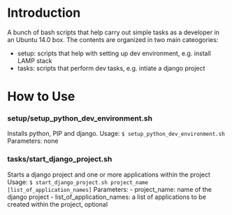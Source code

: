# Introduction
A bunch of bash scripts that help carry out simple tasks as a developer in an Ubuntu 14.0 box. The contents are organized in two main cateogories:

- setup: scripts that help with setting up dev environment, e.g. install LAMP stack
- tasks: scripts that perform dev tasks, e.g. intiate a django project

# How to Use

### setup/setup_python_dev_environment.sh
Installs python, PIP and django.
Usage:
`$ setup_python_dev_environment.sh`
Parameters:
none

### tasks/start_django_project.sh
Starts a django project and one or more applications within the project
Usage:
`$ start_django_project.sh project_name [list_of_application_names]`
Parameters:
	- project_name:	name of the django project
	- list_of_application_names: a list of applications to be created within the project, optional
